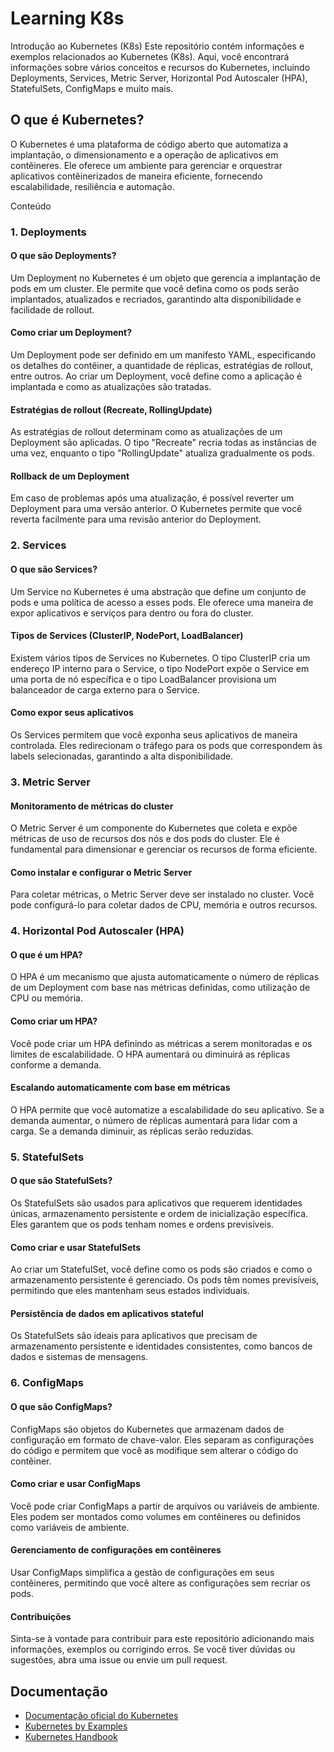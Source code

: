 
# Learning K8s


Introdução ao Kubernetes (K8s)
Este repositório contém informações e exemplos relacionados ao Kubernetes (K8s). Aqui, você encontrará informações sobre vários conceitos e recursos do Kubernetes, incluindo Deployments, Services, Metric Server, Horizontal Pod Autoscaler (HPA), StatefulSets, ConfigMaps e muito mais.

## O que é Kubernetes?
O Kubernetes é uma plataforma de código aberto que automatiza a implantação, o dimensionamento e a operação de aplicativos em contêineres. Ele oferece um ambiente para gerenciar e orquestrar aplicativos contêinerizados de maneira eficiente, fornecendo escalabilidade, resiliência e automação.

Conteúdo
### 1. Deployments
#### O que são Deployments?
Um Deployment no Kubernetes é um objeto que gerencia a implantação de pods em um cluster. Ele permite que você defina como os pods serão implantados, atualizados e recriados, garantindo alta disponibilidade e facilidade de rollout.

#### Como criar um Deployment?
Um Deployment pode ser definido em um manifesto YAML, especificando os detalhes do contêiner, a quantidade de réplicas, estratégias de rollout, entre outros. Ao criar um Deployment, você define como a aplicação é implantada e como as atualizações são tratadas.

#### Estratégias de rollout (Recreate, RollingUpdate)
As estratégias de rollout determinam como as atualizações de um Deployment são aplicadas. O tipo "Recreate" recria todas as instâncias de uma vez, enquanto o tipo "RollingUpdate" atualiza gradualmente os pods.

#### Rollback de um Deployment
Em caso de problemas após uma atualização, é possível reverter um Deployment para uma versão anterior. O Kubernetes permite que você reverta facilmente para uma revisão anterior do Deployment.
### 2. Services
#### O que são Services?
Um Service no Kubernetes é uma abstração que define um conjunto de pods e uma política de acesso a esses pods. Ele oferece uma maneira de expor aplicativos e serviços para dentro ou fora do cluster.

#### Tipos de Services (ClusterIP, NodePort, LoadBalancer)
Existem vários tipos de Services no Kubernetes. O tipo ClusterIP cria um endereço IP interno para o Service, o tipo NodePort expõe o Service em uma porta de nó específica e o tipo LoadBalancer provisiona um balanceador de carga externo para o Service.

#### Como expor seus aplicativos
Os Services permitem que você exponha seus aplicativos de maneira controlada. Eles redirecionam o tráfego para os pods que correspondem às labels selecionadas, garantindo a alta disponibilidade.
### 3. Metric Server
#### Monitoramento de métricas do cluster
O Metric Server é um componente do Kubernetes que coleta e expõe métricas de uso de recursos dos nós e dos pods do cluster. Ele é fundamental para dimensionar e gerenciar os recursos de forma eficiente.

#### Como instalar e configurar o Metric Server
Para coletar métricas, o Metric Server deve ser instalado no cluster. Você pode configurá-lo para coletar dados de CPU, memória e outros recursos.
### 4. Horizontal Pod Autoscaler (HPA)
#### O que é um HPA?
O HPA é um mecanismo que ajusta automaticamente o número de réplicas de um Deployment com base nas métricas definidas, como utilização de CPU ou memória.

#### Como criar um HPA?
Você pode criar um HPA definindo as métricas a serem monitoradas e os limites de escalabilidade. O HPA aumentará ou diminuirá as réplicas conforme a demanda.

#### Escalando automaticamente com base em métricas
O HPA permite que você automatize a escalabilidade do seu aplicativo. Se a demanda aumentar, o número de réplicas aumentará para lidar com a carga. Se a demanda diminuir, as réplicas serão reduzidas.
### 5. StatefulSets
#### O que são StatefulSets?
Os StatefulSets são usados para aplicativos que requerem identidades únicas, armazenamento persistente e ordem de inicialização específica. Eles garantem que os pods tenham nomes e ordens previsíveis.

#### Como criar e usar StatefulSets
Ao criar um StatefulSet, você define como os pods são criados e como o armazenamento persistente é gerenciado. Os pods têm nomes previsíveis, permitindo que eles mantenham seus estados individuais.

#### Persistência de dados em aplicativos stateful
Os StatefulSets são ideais para aplicativos que precisam de armazenamento persistente e identidades consistentes, como bancos de dados e sistemas de mensagens.
### 6. ConfigMaps
#### O que são ConfigMaps?
ConfigMaps são objetos do Kubernetes que armazenam dados de configuração em formato de chave-valor. Eles separam as configurações do código e permitem que você as modifique sem alterar o código do contêiner.

#### Como criar e usar ConfigMaps
Você pode criar ConfigMaps a partir de arquivos ou variáveis de ambiente. Eles podem ser montados como volumes em contêineres ou definidos como variáveis de ambiente.

#### Gerenciamento de configurações em contêineres
Usar ConfigMaps simplifica a gestão de configurações em seus contêineres, permitindo que você altere as configurações sem recriar os pods.
#### Contribuições
Sinta-se à vontade para contribuir para este repositório adicionando mais informações, exemplos ou corrigindo erros. Se você tiver dúvidas ou sugestões, abra uma issue ou envie um pull request.


## Documentação

- [Documentação oficial do Kubernetes](https://kubernetes.io/docs/home/)
- [Kubernetes by Examples](https://chat.openai.com/c/979d7713-a907-40bb-913c-229242268432#:~:text=Kubernetes%20by%20Example)
- [Kubernetes Handbook](https://kubernetes-handbook.dev/)


